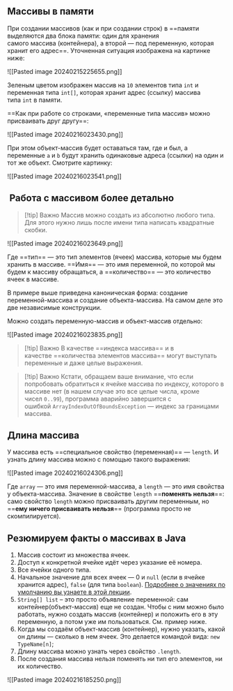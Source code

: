 ## Массивы в памяти
При создании массивов (как и при создании строк) в ==памяти выделяются два блока памяти: один для хранения самого массива (контейнера), а второй — под переменную, которая хранит его адрес==. Уточненная ситуация изображена на картинке ниже:

![[Pasted image 20240215225655.png]]

Зеленым цветом изображен массив на `10` элементов типа `int` и переменная типа `int[]`, которая хранит адрес (ссылку) массива типа `int` в памяти.

==Как при работе со строками, «переменные типа массив» можно присваивать друг другу==:

![[Pasted image 20240216023430.png]]

При этом объект-массив будет оставаться там, где и был, а переменные `a` и `b` будут хранить одинаковые адреса (ссылки) на один и тот же объект. Смотрите картинку:

![[Pasted image 20240216023541.png]]

##  Работа с массивом более детально
> [!tip] Важно
> Массив можно создать из абсолютно любого типа. Для этого нужно лишь после имени типа написать квадратные скобки.

![[Pasted image 20240216023649.png]]

Где ==тип== — это тип элементов (ячеек) массива, которые мы будем хранить в массиве. ==Имя== — это имя переменной, по которой мы будем к массиву обращаться, а ==количество== — это количество ячеек в массиве.

В примере выше приведена каноническая форма: создание переменной-массива и создание объекта-массива. На самом деле это две независимые конструкции.

Можно создать переменную-массив и объект-массив отдельно:

![[Pasted image 20240216023835.png]]

> [!tip] Важно
> В качестве ==индекса массива== и в качестве ==количества элементов массива== могут выступать переменные и даже целые выражения.

> [!tip] Важно
> Кстати, обращаем ваше внимание, что если попробовать обратиться к ячейке массива по индексу, которого в массиве нет (в нашем случае это все целые числа, кроме чисел `0..99`), программа аварийно завершится с ошибкой `ArrayIndexOutOfBoundsException` — индекс за границами массива.

## Длина массива
У массива есть ==специальное свойство (переменная)== — `length`. И узнать длину массива можно с помощью такого выражения:

![[Pasted image 20240216024306.png]]

Где `array` — это имя переменной-массива, а `length` — это имя свойства у объекта-массива. Значение в свойстве `length` ==**поменять нельзя**==: само свойство `length` можно присваивать другим переменным, но ==**ему ничего присваивать нельзя**== (программа просто не скомпилируется).

## Резюмируем факты о массивах в Java
1. Массив состоит из множества ячеек.
2. Доступ к конкретной ячейке идёт через указание её номера.
3. Все ячейки одного типа.
4. Начальное значение для всех ячеек — 0 и `null` (если в ячейке хранится адрес), `false` (для типа `boolean`). [Подробнее о значениях по умолчанию вы узнаете в этой лекции](https://javarush.com/groups/posts/massivy-java).
5. `String[] list` – это просто объявление переменной: сам контейнер(объект-массив) еще не создан. Чтобы с ним можно было работать, нужно создать массив (контейнер) и положить его в эту переменную, а потом уже им пользоваться. См. пример ниже.
6. Когда мы создаём объект-массив (контейнер), нужно указать, какой он длины — сколько в нем ячеек. Это делается командой вида: `new TypeName[n]`;
7. Длину массива можно узнать через свойство `.length`.
8. После создания массива нельзя поменять ни тип его элементов, ни их количество.

![[Pasted image 20240216185250.png]]
